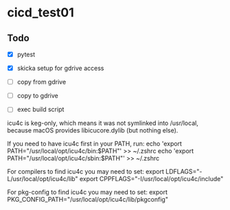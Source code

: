 # cicd_test01

## Todo

- [x] pytest
- [x] skicka setup for gdrive access
- [ ] copy from gdrive
- [ ] copy to gdrive
- [ ] exec build script



icu4c is keg-only, which means it was not symlinked into /usr/local,
because macOS provides libicucore.dylib (but nothing else).

If you need to have icu4c first in your PATH, run:
  echo 'export PATH="/usr/local/opt/icu4c/bin:$PATH"' >> ~/.zshrc
  echo 'export PATH="/usr/local/opt/icu4c/sbin:$PATH"' >> ~/.zshrc

For compilers to find icu4c you may need to set:
  export LDFLAGS="-L/usr/local/opt/icu4c/lib"
  export CPPFLAGS="-I/usr/local/opt/icu4c/include"

For pkg-config to find icu4c you may need to set:
  export PKG_CONFIG_PATH="/usr/local/opt/icu4c/lib/pkgconfig"

